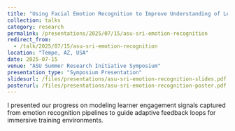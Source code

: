 ```yaml
---
title: "Using Facial Emotion Recognition to Improve Understanding of Learning Processes"
collection: talks
category: research
permalink: /presentations/2025/07/15/asu-sri-emotion-recognition
redirect_from:
  - /talk/2025/07/15/asu-sri-emotion-recognition
location: "Tempe, AZ, USA"
date: 2025-07-15
venue: "ASU Summer Research Initiative Symposium"
presentation_type: "Symposium Presentation"
slidesurl: /files/presentations/asu-sri-emotion-recognition-slides.pdf
posterurl: /files/presentations/asu-sri-emotion-recognition-poster.pdf
---
```


I presented our progress on modeling learner engagement signals captured from emotion recognition pipelines to guide adaptive feedback loops for immersive training environments.
